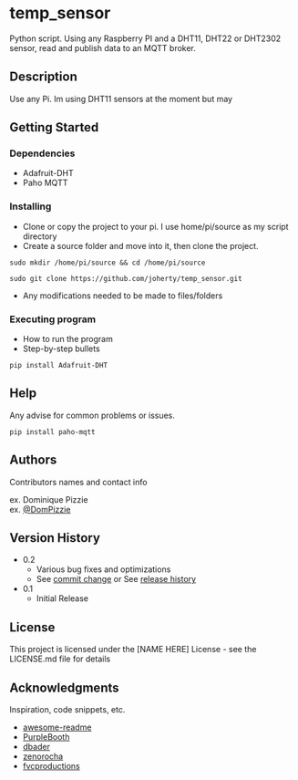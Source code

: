 # temp_sensor

Python script. Using any Raspberry PI and a DHT11, DHT22 or DHT2302 sensor, read and publish data to an MQTT broker.

## Description

Use any Pi. Im using DHT11 sensors at the moment but may 

## Getting Started

### Dependencies

* Adafruit-DHT
* Paho MQTT

### Installing

* Clone or copy the project to your pi. I use home/pi/source as my script directory
* Create a source folder and move into it, then clone the project.
```
sudo mkdir /home/pi/source && cd /home/pi/source
```
```
sudo git clone https://github.com/joherty/temp_sensor.git
```
* Any modifications needed to be made to files/folders

### Executing program

* How to run the program
* Step-by-step bullets
```
pip install Adafruit-DHT
```

## Help

Any advise for common problems or issues.
```
pip install paho-mqtt
```

## Authors

Contributors names and contact info

ex. Dominique Pizzie  
ex. [@DomPizzie](https://twitter.com/dompizzie)

## Version History

* 0.2
    * Various bug fixes and optimizations
    * See [commit change]() or See [release history]()
* 0.1
    * Initial Release

## License

This project is licensed under the [NAME HERE] License - see the LICENSE.md file for details

## Acknowledgments

Inspiration, code snippets, etc.
* [awesome-readme](https://github.com/matiassingers/awesome-readme)
* [PurpleBooth](https://gist.github.com/PurpleBooth/109311bb0361f32d87a2)
* [dbader](https://github.com/dbader/readme-template)
* [zenorocha](https://gist.github.com/zenorocha/4526327)
* [fvcproductions](https://gist.github.com/fvcproductions/1bfc2d4aecb01a834b46)
